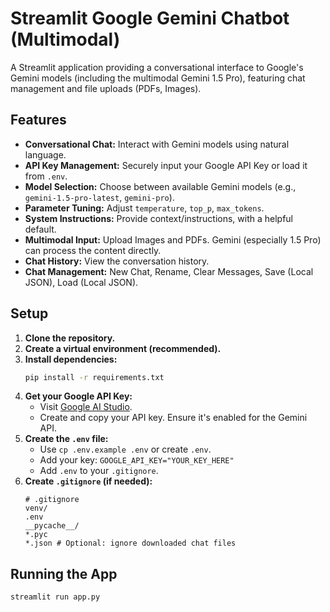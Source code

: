 # Streamlit Google Gemini Chatbot (Multimodal)

A Streamlit application providing a conversational interface to Google's Gemini models (including the multimodal Gemini 1.5 Pro), featuring chat management and file uploads (PDFs, Images).

## Features

*   **Conversational Chat:** Interact with Gemini models using natural language.
*   **API Key Management:** Securely input your Google API Key or load it from `.env`.
*   **Model Selection:** Choose between available Gemini models (e.g., `gemini-1.5-pro-latest`, `gemini-pro`).
*   **Parameter Tuning:** Adjust `temperature`, `top_p`, `max_tokens`.
*   **System Instructions:** Provide context/instructions, with a helpful default.
*   **Multimodal Input:** Upload Images and PDFs. Gemini (especially 1.5 Pro) can process the content directly.
*   **Chat History:** View the conversation history.
*   **Chat Management:** New Chat, Rename, Clear Messages, Save (Local JSON), Load (Local JSON).

## Setup

1.  **Clone the repository.**
2.  **Create a virtual environment (recommended).**
3.  **Install dependencies:**
    ```bash
    pip install -r requirements.txt
    ```
4.  **Get your Google API Key:**
    *   Visit [Google AI Studio](https://aistudio.google.com/app/apikey).
    *   Create and copy your API key. Ensure it's enabled for the Gemini API.
5.  **Create the `.env` file:**
    *   Use `cp .env.example .env` or create `.env`.
    *   Add your key: `GOOGLE_API_KEY="YOUR_KEY_HERE"`
    *   Add `.env` to your `.gitignore`.
6.  **Create `.gitignore` (if needed):**
    ```gitignore
    # .gitignore
    venv/
    .env
    __pycache__/
    *.pyc
    *.json # Optional: ignore downloaded chat files
    ```

## Running the App

```bash
streamlit run app.py